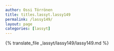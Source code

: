 ```yaml
---
author: Ossi Törrönen
title: titles.lassyt.lassy149
permalink: /lassy149/
layout: page
categories: [lassyt]
---
```

{% translate_file _lassyt/lassy149/lassy149.md %}